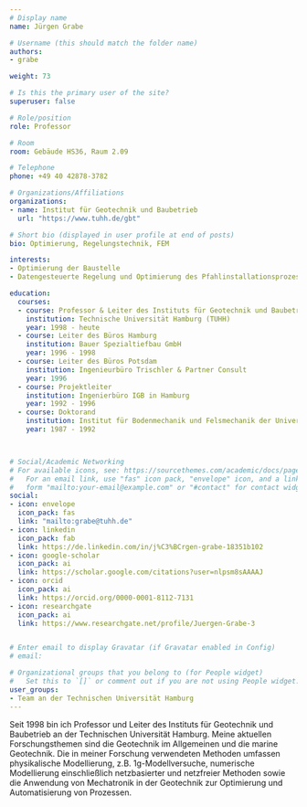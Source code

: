```yaml
---
# Display name
name: Jürgen Grabe

# Username (this should match the folder name)
authors:
- grabe

weight: 73

# Is this the primary user of the site?
superuser: false

# Role/position
role: Professor

# Room
room: Gebäude HS36, Raum 2.09

# Telephone
phone: +49 40 42878-3782

# Organizations/Affiliations
organizations:
- name: Institut für Geotechnik und Baubetrieb
  url: "https://www.tuhh.de/gbt"

# Short bio (displayed in user profile at end of posts)
bio: Optimierung, Regelungstechnik, FEM

interests:
- Optimierung der Baustelle
- Datengesteuerte Regelung und Optimierung des Pfahlinstallationsprozesses

education:
  courses:
  - course: Professor & Leiter des Instituts für Geotechnik und Baubetrieb
    institution: Technische Universität Hamburg (TUHH)
    year: 1998 - heute
  - course: Leiter des Büros Hamburg
    institution: Bauer Spezialtiefbau GmbH
    year: 1996 - 1998
  - course: Leiter des Büros Potsdam
    institution: Ingenieurbüro Trischler & Partner Consult
    year: 1996
  - course: Projektleiter
    institution: Ingenierbüro IGB in Hamburg
    year: 1992 - 1996
  - course: Doktorand
    institution: Institut für Bodenmechanik und Felsmechanik der Universität Karlsruhe
    year: 1987 - 1992



# Social/Academic Networking
# For available icons, see: https://sourcethemes.com/academic/docs/page-builder/#icons
#   For an email link, use "fas" icon pack, "envelope" icon, and a link in the
#   form "mailto:your-email@example.com" or "#contact" for contact widget.
social:
- icon: envelope
  icon_pack: fas
  link: "mailto:grabe@tuhh.de"
- icon: linkedin
  icon_pack: fab
  link: https://de.linkedin.com/in/j%C3%BCrgen-grabe-18351b102
- icon: google-scholar
  icon_pack: ai
  link: https://scholar.google.com/citations?user=nlpsm8sAAAAJ
- icon: orcid
  icon_pack: ai
  link: https://orcid.org/0000-0001-8112-7131
- icon: researchgate
  icon_pack: ai
  link: https://www.researchgate.net/profile/Juergen-Grabe-3


# Enter email to display Gravatar (if Gravatar enabled in Config)
# email:

# Organizational groups that you belong to (for People widget)
#   Set this to `[]` or comment out if you are not using People widget.
user_groups:
- Team an der Technischen Universität Hamburg
---
```


Seit 1998 bin ich Professor und Leiter des Instituts für Geotechnik und Baubetrieb an der Technischen Universität Hamburg. Meine aktuellen Forschungsthemen sind die Geotechnik im Allgemeinen und die marine Geotechnik. Die in meiner Forschung verwendeten Methoden umfassen physikalische Modellierung, z.B. 1g-Modellversuche, numerische Modellierung einschließlich netzbasierter und netzfreier Methoden sowie die Anwendung von Mechatronik in der Geotechnik zur Optimierung und Automatisierung von Prozessen.
